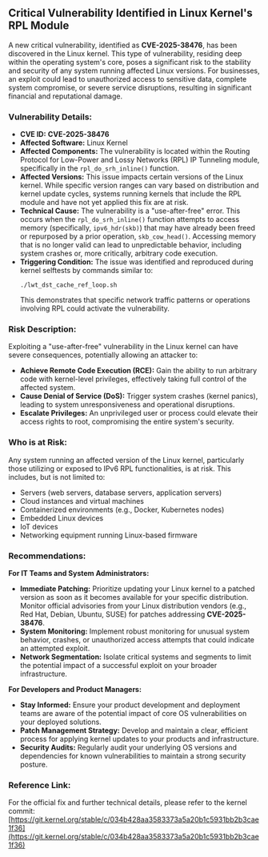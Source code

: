 ## Critical Vulnerability Identified in Linux Kernel's RPL Module

A new critical vulnerability, identified as **CVE-2025-38476**, has been discovered in the Linux kernel. This type of vulnerability, residing deep within the operating system's core, poses a significant risk to the stability and security of any system running affected Linux versions. For businesses, an exploit could lead to unauthorized access to sensitive data, complete system compromise, or severe service disruptions, resulting in significant financial and reputational damage.

### Vulnerability Details:

*   **CVE ID:** **CVE-2025-38476**
*   **Affected Software:** Linux Kernel
*   **Affected Components:** The vulnerability is located within the Routing Protocol for Low-Power and Lossy Networks (RPL) IP Tunneling module, specifically in the `rpl_do_srh_inline()` function.
*   **Affected Versions:** This issue impacts certain versions of the Linux kernel. While specific version ranges can vary based on distribution and kernel update cycles, systems running kernels that include the RPL module and have not yet applied this fix are at risk.
*   **Technical Cause:** The vulnerability is a "use-after-free" error. This occurs when the `rpl_do_srh_inline()` function attempts to access memory (specifically, `ipv6_hdr(skb)`) that may have already been freed or repurposed by a prior operation, `skb_cow_head()`. Accessing memory that is no longer valid can lead to unpredictable behavior, including system crashes or, more critically, arbitrary code execution.
*   **Triggering Condition:** The issue was identified and reproduced during kernel selftests by commands similar to:
    ```
    ./lwt_dst_cache_ref_loop.sh
    ```
    This demonstrates that specific network traffic patterns or operations involving RPL could activate the vulnerability.

### Risk Description:

Exploiting a "use-after-free" vulnerability in the Linux kernel can have severe consequences, potentially allowing an attacker to:

*   **Achieve Remote Code Execution (RCE):** Gain the ability to run arbitrary code with kernel-level privileges, effectively taking full control of the affected system.
*   **Cause Denial of Service (DoS):** Trigger system crashes (kernel panics), leading to system unresponsiveness and operational disruptions.
*   **Escalate Privileges:** An unprivileged user or process could elevate their access rights to root, compromising the entire system's security.

### Who is at Risk:

Any system running an affected version of the Linux kernel, particularly those utilizing or exposed to IPv6 RPL functionalities, is at risk. This includes, but is not limited to:

*   Servers (web servers, database servers, application servers)
*   Cloud instances and virtual machines
*   Containerized environments (e.g., Docker, Kubernetes nodes)
*   Embedded Linux devices
*   IoT devices
*   Networking equipment running Linux-based firmware

### Recommendations:

**For IT Teams and System Administrators:**

*   **Immediate Patching:** Prioritize updating your Linux kernel to a patched version as soon as it becomes available for your specific distribution. Monitor official advisories from your Linux distribution vendors (e.g., Red Hat, Debian, Ubuntu, SUSE) for patches addressing **CVE-2025-38476**.
*   **System Monitoring:** Implement robust monitoring for unusual system behavior, crashes, or unauthorized access attempts that could indicate an attempted exploit.
*   **Network Segmentation:** Isolate critical systems and segments to limit the potential impact of a successful exploit on your broader infrastructure.

**For Developers and Product Managers:**

*   **Stay Informed:** Ensure your product development and deployment teams are aware of the potential impact of core OS vulnerabilities on your deployed solutions.
*   **Patch Management Strategy:** Develop and maintain a clear, efficient process for applying kernel updates to your products and infrastructure.
*   **Security Audits:** Regularly audit your underlying OS versions and dependencies for known vulnerabilities to maintain a strong security posture.

### Reference Link:

For the official fix and further technical details, please refer to the kernel commit:
[https://git.kernel.org/stable/c/034b428aa3583373a5a20b1c5931bb2b3cae1f36](https://git.kernel.org/stable/c/034b428aa3583373a5a20b1c5931bb2b3cae1f36)